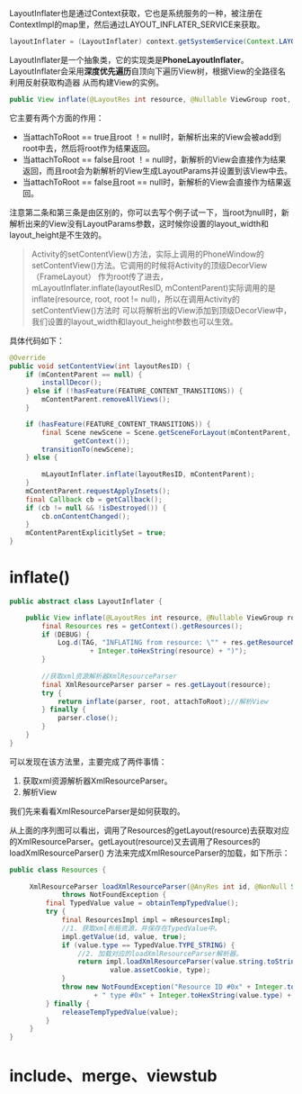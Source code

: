 LayoutInflater也是通过Context获取，它也是系统服务的一种，被注册在ContextImpl的map里，然后通过LAYOUT_INFLATER_SERVICE来获取。

```java
layoutInflater = (LayoutInflater) context.getSystemService(Context.LAYOUT_INFLATER_SERVICE);
```

LayoutInflater是一个抽象类，它的实现类是**PhoneLayoutInflater**。LayoutInflater会采用**深度优先遍历**自顶向下遍历View树，根据View的全路径名利用反射获取构造器 从而构建View的实例。

```java
public View inflate(@LayoutRes int resource, @Nullable ViewGroup root, boolean attachToRoot)
```

它主要有两个方面的作用：

- 当attachToRoot == true且root ！= null时，新解析出来的View会被add到root中去，然后将root作为结果返回。
- 当attachToRoot == false且root ！= null时，新解析的View会直接作为结果返回，而且root会为新解析的View生成LayoutParams并设置到该View中去。
- 当attachToRoot == false且root == null时，新解析的View会直接作为结果返回。

注意第二条和第三条是由区别的，你可以去写个例子试一下，当root为null时，新解析出来的View没有LayoutParams参数，这时候你设置的layout_width和layout_height是不生效的。

> Activity的setContentView()方法，实际上调用的PhoneWindow的setContentView()方法。它调用的时候将Activity的顶级DecorView（FrameLayout） 作为root传了进去，mLayoutInflater.inflate(layoutResID,  mContentParent)实际调用的是inflate(resource, root, root !=  null)，所以在调用Activity的setContentView()方法时 可以将解析出的View添加到顶级DecorView中，我们设置的layout_width和layout_height参数也可以生效。

具体代码如下：

```java
@Override
public void setContentView(int layoutResID) {
    if (mContentParent == null) {
        installDecor();
    } else if (!hasFeature(FEATURE_CONTENT_TRANSITIONS)) {
        mContentParent.removeAllViews();
    }

    if (hasFeature(FEATURE_CONTENT_TRANSITIONS)) {
        final Scene newScene = Scene.getSceneForLayout(mContentParent, layoutResID,
                getContext());
        transitionTo(newScene);
    } else {
        
        mLayoutInflater.inflate(layoutResID, mContentParent);
    }
    mContentParent.requestApplyInsets();
    final Callback cb = getCallback();
    if (cb != null && !isDestroyed()) {
        cb.onContentChanged();
    }
    mContentParentExplicitlySet = true;
}
```

# inflate()

```java
public abstract class LayoutInflater {

    public View inflate(@LayoutRes int resource, @Nullable ViewGroup root, boolean attachToRoot) {
        final Resources res = getContext().getResources();
        if (DEBUG) {
            Log.d(TAG, "INFLATING from resource: \"" + res.getResourceName(resource) + "\" ("
                    + Integer.toHexString(resource) + ")");
        }
        
        //获取xml资源解析器XmlResourceParser
        final XmlResourceParser parser = res.getLayout(resource);
        try {
            return inflate(parser, root, attachToRoot);//解析View
        } finally {
            parser.close();
        }
    }
}
```

可以发现在该方法里，主要完成了两件事情：

1. 获取xml资源解析器XmlResourceParser。
2. 解析View

我们先来看看XmlResourceParser是如何获取的。

从上面的序列图可以看出，调用了Resources的getLayout(resource)去获取对应的XmlResourceParser。getLayout(resource)又去调用了Resources的loadXmlResourceParser() 方法来完成XmlResourceParser的加载，如下所示：

```java
public class Resources {
    
     XmlResourceParser loadXmlResourceParser(@AnyRes int id, @NonNull String type)
             throws NotFoundException {
         final TypedValue value = obtainTempTypedValue();
         try {
             final ResourcesImpl impl = mResourcesImpl;
             //1. 获取xml布局资源，并保存在TypedValue中。
             impl.getValue(id, value, true);
             if (value.type == TypedValue.TYPE_STRING) {
                 //2. 加载对应的loadXmlResourceParser解析器。
                 return impl.loadXmlResourceParser(value.string.toString(), id,
                         value.assetCookie, type);
             }
             throw new NotFoundException("Resource ID #0x" + Integer.toHexString(id)
                     + " type #0x" + Integer.toHexString(value.type) + " is not valid");
         } finally {
             releaseTempTypedValue(value);
         }
     }   
}
```



# include、merge、viewstub

